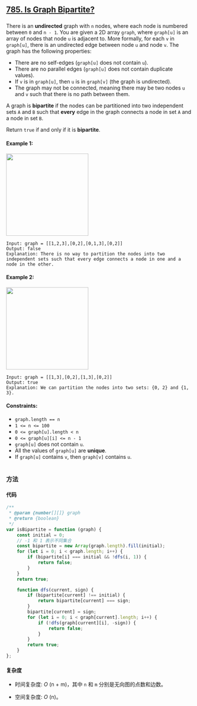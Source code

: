 ## [785. Is Graph Bipartite?](https://leetcode.com/problems/is-graph-bipartite/)

###

There is an **undirected** graph with `n` nodes, where each node is numbered between `0` and `n - 1`. You are given a 2D array `graph`, where `graph[u]` is an array of nodes that node `u` is adjacent to. More formally, for each `v` in `graph[u]`, there is an undirected edge between node `u` and node `v`. The graph has the following properties:

-   There are no self-edges (`graph[u]` does not contain `u`).
-   There are no parallel edges (`graph[u]` does not contain duplicate values).
-   If `v` is in `graph[u]`, then `u` is in `graph[v]` (the graph is undirected).
-   The graph may not be connected, meaning there may be two nodes `u` and `v` such that there is no path between them.

A graph is **bipartite** if the nodes can be partitioned into two independent sets `A` and `B` such that **every** edge in the graph connects a node in set `A` and a node in set `B`.

Return `true` if and only if it is **bipartite**.

#### Example 1:

<img src="https://assets.leetcode.com/uploads/2020/10/21/bi2.jpg" width="222" />

```
Input: graph = [[1,2,3],[0,2],[0,1,3],[0,2]]
Output: false
Explanation: There is no way to partition the nodes into two independent sets such that every edge connects a node in one and a node in the other.
```

#### Example 2:

<img src="https://assets.leetcode.com/uploads/2020/10/21/bi1.jpg" width="222" />

```
Input: graph = [[1,3],[0,2],[1,3],[0,2]]
Output: true
Explanation: We can partition the nodes into two sets: {0, 2} and {1, 3}.
```

#### Constraints:

-   `graph.length == n`
-   `1 <= n <= 100`
-   `0 <= graph[u].length < n`
-   `0 <= graph[u][i] <= n - 1`
-   `graph[u]` does not contain `u`.
-   All the values of `graph[u]` are **unique**.
-   If `graph[u]` contains `v`, then `graph[v]` contains `u`.

#

### 方法

#### 代码

```javascript
/**
 * @param {number[][]} graph
 * @return {boolean}
 */
var isBipartite = function (graph) {
    const initial = 0;
    // -1 和 1 表示不同集合
    const bipartite = new Array(graph.length).fill(initial);
    for (let i = 0; i < graph.length; i++) {
        if (bipartite[i] === initial && !dfs(i, 1)) {
            return false;
        }
    }
    return true;

    function dfs(current, sign) {
        if (bipartite[current] !== initial) {
            return bipartite[current] === sign;
        }
        bipartite[current] = sign;
        for (let i = 0; i < graph[current].length; i++) {
            if (!dfs(graph[current][i], -sign)) {
                return false;
            }
        }
        return true;
    }
};
```

#### 复杂度

-   时间复杂度: _O_ (n + m)，其中 `n` 和 `m` 分别是无向图的点数和边数。

-   空间复杂度: _O_ (n)。
